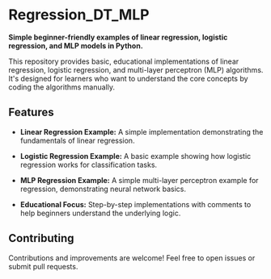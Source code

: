 # Regression\_DT\_MLP

**Simple beginner-friendly examples of linear regression, logistic regression, and MLP models in Python.**

This repository provides basic, educational implementations of linear regression, logistic regression, and multi-layer perceptron (MLP) algorithms. It's designed for learners who want to understand the core concepts by coding the algorithms manually.

## Features

* **Linear Regression Example:**
  A simple implementation demonstrating the fundamentals of linear regression.
  
* **Logistic Regression Example:**
  A basic example showing how logistic regression works for classification tasks.

* **MLP Regression Example:**
  A simple multi-layer perceptron example for regression, demonstrating neural network basics.

* **Educational Focus:**
  Step-by-step implementations with comments to help beginners understand the underlying logic.

## Contributing

Contributions and improvements are welcome! Feel free to open issues or submit pull requests.
